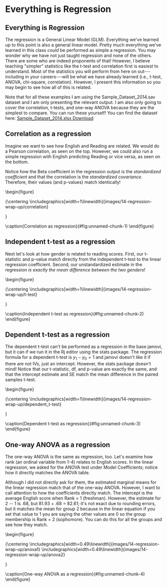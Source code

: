 # Everything is Regression



## Everything is Regression

The regression is a General Linear Model (GLM). Everything we've learned up to this point is also a general linear model. Pretty much everything we've learned in this class *could* be performed as simple a regression. You may wonder why we have not just taught regression and none of the others. There are some who are indeed proponents of that! However, I believe teaching "simpler" statistics like the t-test and correlation first is easiest to understand. Most of the statistics you will perform from here on out---including in your careers---will be what we have already learned (i.e., t-test, ANOVA, chi-square, correlation). However, I present this information so you may begin to see how all of this is related.

Note that for all these examples I am using the Sample_Dataset_2014.sav dataset and I am only presenting the relevant output. I am also only going to cover the correlation, t-tests, and one-way ANOVA because they are the simplest to compare. You can run these yourself! You can find the dataset here: [Sample_Dataset_2014.xlsx Download](https://github.com/danawanzer/stats-with-jamovi/blob/master/data/Sample_Dataset_2014.xlsx)

## Correlation as a regression

Imagine we want to see how English and Reading are related. We would do a Pearson correlation, as seen on the top. However, we could also run a simple regression with English predicting Reading or vice versa, as seen on the bottom.

Notice how the Beta coefficient in the regression output is the *standardized coefficient* and that the correlation is the *standardized covariance*. Therefore, their values (and p-values) match identically!

\begin{figure}

{\centering \includegraphics[width=1\linewidth]{images/14-regression-wrap-up/correlation} 

}

\caption{Correlation as regression}(\#fig:unnamed-chunk-1)
\end{figure}

## Independent t-test as a regression

Next let's look at how gender is related to reading scores. First, our t-statistic and p-value match directly from the independent t-test to the linear regression coefficient. Second, our unstandardized estimate in the regression *is exactly the mean difference between the two genders*!

\begin{figure}

{\centering \includegraphics[width=1\linewidth]{images/14-regression-wrap-up/t-test} 

}

\caption{Independent t-test as regression}(\#fig:unnamed-chunk-2)
\end{figure}

## Dependent t-test as a regression

The dependent t-test can't be performed as a regression in the base jamovi, but it can if we run it in the Rj editor using the stats package. The regression formula for a dependent t-test is $y_1 -y_0 = 1$ and jamovi doesn't like it if there are not IVs, just an intercept. However, the stats package doesn't mind! Notice that our t-statistic, df, and p-value are exactly the same, and that the intercept estimate and SE match the mean difference in the paired samples t-test.

\begin{figure}

{\centering \includegraphics[width=1\linewidth]{images/14-regression-wrap-up/dependent_t-test} 

}

\caption{Dependent t-test as regression}(\#fig:unnamed-chunk-3)
\end{figure}

## One-way ANOVA as a regression

The one-way ANOVA is the same as regression, too. Let's examine how rank (an ordinal variable from 1-4) relates to English scores. In the linear regression, we asked for the ANOVA test under Model Coefficients; notice how it directly matches the ANOVA table.

Although I did not directly ask for them, the estimated marginal means for the linear regression match that of the one-way ANOVA. However, I want to call attention to how the coefficients directly match. The intercept is the average English score when Rank = 1 (freshman). However, the estimate for 2 -- 1 is .68, but 81.93 + .68 = 82.61; it's not exact due to rounding errors, but it matches the mean for group 2 because in the linear equation if you set that value to 1 you are saying the other values are 0 so the group membership is Rank = 2 (sophomore). You can do this for all the groups and see how they match.

\begin{figure}

{\centering \includegraphics[width=0.49\linewidth]{images/14-regression-wrap-up/anova1} \includegraphics[width=0.49\linewidth]{images/14-regression-wrap-up/anova2} 

}

\caption{One-way ANOVA as a regression}(\#fig:unnamed-chunk-4)
\end{figure}

